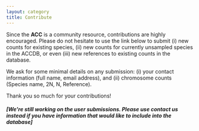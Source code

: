 ```yaml
---
layout: category
title: Contribute
---
```


Since the **ACC** is a community resource, contributions are highly encouraged.
Please do not hesitate to use the link below to submit (i) new counts for existing species, (ii) new counts for currently unsampled species in the ACCDB, or even (iii) new references to existing counts in the database.

We ask for some minimal details on any submission: (i) your contact information (full name, email address), and (ii) chromosome counts (Species name, 2N, N, Reference).

Thank you so much for your contributions!

##### [We're still working on the user submissions. Please use **contact us** instead if you have information that would like to include into the database]


